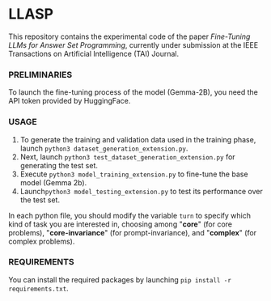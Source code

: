 # LLASP

This repository contains the experimental code of the paper _Fine-Tuning LLMs for Answer Set Programming_, currently under submission at the IEEE Transactions on Artificial Intelligence (TAI) Journal.

### PRELIMINARIES

To launch the fine-tuning process of the model (Gemma-2B), you need the API token provided by HuggingFace.  

### USAGE

1. To generate the training and validation data used in the training phase, launch `python3 dataset_generation_extension.py`. 
2. Next, launch `python3 test_dataset_generation_extension.py` for generating the test set.
3. Execute `python3 model_training_extension.py` to fine-tune the base model (Gemma 2b).
4. Launch`python3 model_testing_extension.py` to test its performance over the test set.

In each python file, you should modify the variable `turn` to specify which kind of task you are interested in, choosing among "**core**" (for core problems), "**core-invariance**" (for prompt-invariance), and "**complex**" (for complex problems).

### REQUIREMENTS

You can install the required packages by launching `pip install -r requirements.txt`.
